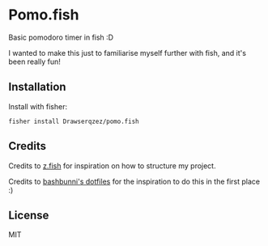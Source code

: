 # Pomo.fish

Basic pomodoro timer in fish :D

I wanted to make this just to familiarise myself further with fish, and it's been really fun!

## Installation

Install with fisher: 

` fisher install Drawserqzez/pomo.fish `

## Credits

Credits to [z.fish](https://github.com/jethrokuan/z) for inspiration on how to structure my project.

Credits to [bashbunni's dotfiles](https://github.com/bashbunni/dotfiles/blob/90b3f14be7691e06ad45b6e4f81bfe7bdefd7234/.zshrc#L41)
for the inspiration to do this in the first place :)


## License

MIT

